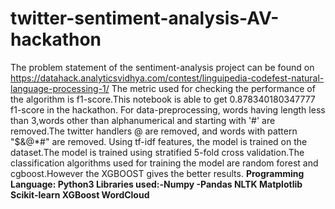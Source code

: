 # twitter-sentiment-analysis-AV-hackathon
The problem statement of the sentiment-analysis project can be found on https://datahack.analyticsvidhya.com/contest/linguipedia-codefest-natural-language-processing-1/
The metric used for checking the performance of the algorithm is f1-score.This notebook is able to get 0.878340180347777 f1-score in the hackathon.
For data-preprocessing, words having length less than 3,words other than alphanumerical and starting with '#' are removed.The twitter handlers @ are removed, and words with pattern "$&@*#" are removed.
Using tf-idf features, the model is trained on the dataset.The model is trained using stratified 5-fold cross validation.The classification algorithms used for training the model are random forest and cgboost.However the XGBOOST gives the better results.
**Programming Language: Python3
  Libraries used:-Numpy
                -Pandas
                NLTK
                Matplotlib
                Scikit-learn
                XGBoost
                WordCloud**
                
